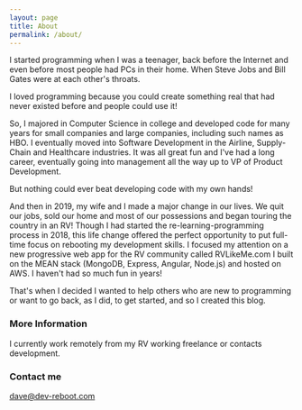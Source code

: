 ```yaml
---
layout: page
title: About
permalink: /about/
---
```


I started programming when I was a teenager, back before the Internet and even before most people had PCs in their home. When Steve Jobs and Bill Gates were at each other's throats.  

I loved programming because you could create something real that had never existed before and people could use it!

So, I majored in Computer Science in college and developed code for many years for small companies and large companies, including such names as HBO.  I eventually moved into Software Development in the Airline, Supply-Chain and Healthcare industries.  It was all great fun and I've had a long career, eventually going into management all the way up to VP of Product Development.  

But nothing could ever beat developing code with my own hands!  

And then in 2019, my wife and I made a major change in our lives.  We quit our jobs, sold our home and most of our possessions and began touring the country in an RV!  Though I had started the re-learning-programming process in 2018, this life change offered the perfect opportunity to put full-time focus on rebooting my development skills.  I focused my attention on a new progressive web app for the RV community called RVLikeMe.com I built on the MEAN stack (MongoDB, Express, Angular, Node.js) and hosted on AWS.   I haven't had so much fun in years!

That's when I decided I wanted to help others who are new to programming or want to go back, as I did, to get started, and so I created this blog. 

### More Information

I currently work remotely from my RV working freelance or contacts development. 

### Contact me

[dave@dev-reboot.com](mailto:dave@dev-reboot.com)
